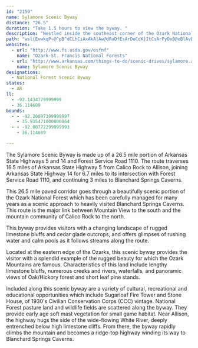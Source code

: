 ```yaml
---
id: "2159"
name: Sylamore Scenic Byway
distance: "26.5"
duration: "Take 1.5 hours to view the byway. "
description: "Nestled inside the southeast corner of the Ozark National Forest, this route on Arkansas Highways 5 and 14 will draw you into the heart of the Ozarks."
path: "wsl{EvwkqP~@^pB^dCLhCiAxAkA|Aw@dRaDfEsArDeCdK}ItCsArPyDxB@xBlAvBxDX~B?fCs@xDM~BFfBNpBxCzJdBlDfBdBtIhBt@l@r@pAj@~BLlDRjAl@tB|A`C`Db@|EKfr@gDhSe@tKP|c@fCbFjAdCtAv@~@~ApCbAxDd@zEbA`E`AdAnB`AdAv@rAX~BKlBm@r@}@|JqRh@_BdAuH|@wC~AcCbBkAzFgDrB_AtBm@fBWt^aBpN_CbDgB~B}BlBsDvI_SrAmERkC?yCw@aIA{Dx@sFjB{G`BsDhCmEdCeKHgAAcPDyAJy@rAyCfDkBfIyCnD[vQg@zJqDxEg@vCPxCfAbClA`HxF|B~@lUxC~D@zMg@`Di@`ImCfJmEjLgGtBm@vB[tMeAhEkA`EmB~@w@rDaErCyEfA_AvAi@`FWzID|GRzg@dJdCt@vLtGvBjBvB`DzAvArA~@rG~Cx@XvBRlCc@bCgAfGoGrGqHl@}BZ}BNiDYqCy@kEKyAD}AHwArBsKPuAv@qShAse@j@_L\\{BnAmD`JgNrAmC|FuRbAsCn@eAbAmA|CgBzIcB~@a@~AgApJmLrAeAdA_@fAOhAExARxQnEdBhBxIvQhEtHxBdD`Z~^tAfC~BfG|BdH~AzCfArAbItEbEjEpA`BbA~B`AxA~@x@x`@`PtJrDfNzDpXzFlUrJcFlGs@zBCv@\\~CrExSDp@lArFx@rA|Al@nGv@fAZh@p@t@rANvB?f@_@~AsE|FsDdHsArB[`AC^j@fDA\\Yl@eAr@mA^qGHwDfAoAf@mHd@i@Rc@^oArFe@jAmArAcEhDoAxA]r@UxAIxK[fAc@|@e@^aBLuCGy@B]Nu@lAm@lBq@~@cA^gA@a@MqAaAu@eAo@k@iBm@iGnDqC|@sA~@iBrCI~@R`D^~AHnDx@pBn@^~AFhBA|A^^TXd@XPzAlCtAdAZj@Nt@?jA_@zGi@xCmB`FEv@JfAf@z@`BbB`CzCbDtFlCvAjAx@|@lB`@dBFpPHx@T^r@p@tBxA^x@XjAFfAW`FwB|QAlQx@zGHrACdBOdBu@vCw@vAo@l@oFrBmAVmA?{@P_@Ta@p@Qz@IxDy@dFOzA?~AYdBmExHsBhJaBxBuGfGcAhC{@vEgAjBgItH_@f@_@dASlAB~AXjBJtDKrAcCxKmB|U_@xAu@zAg@pBk@tCy@~Hk@d@SCwEsAkDWoAYcEmBuA[mCgGo@q@kFkA{NuFgGmH}Ck@aA_@c@_@_@aAYkC@aBImBl@mB|DsJHsA_@yDJg@RW~AUrAId@M\\y@c@gHDgCLm@rCwDXb@d@XbDr@r@SrCeCb@s@`@mAx@kEh@aATqA?a@Oe@"
websites:
  - url: "http://www.fs.usda.gov/osfnf"
    name: "Ozark-St. Francis National Forests"
  - url: "http://www.arkansas.com/things-to-do/scenic-drives/sylamore.aspx"
    name: Sylamore Scenic Byway
designations:
  - National Forest Scenic Byway
states:
  - AR
ll:
  - -92.1434779999999
  - 36.114689
bounds:
  - - -92.20097399999997
    - 35.935471000000064
  - - -92.08772299999993
    - 36.114689

---
```


The Sylamore Scenic Byway is made up of a 26.5 mile portion of Arkansas State Highways 5 and 14 and Forest Service Road 1110. The route traverses 16.5 miles of Arkansas State Highway 5 from Calico Rock to Allison, joining Arkansas State Highway 14 for 6.7 miles to its intersection with Forest Service Road 1110, and continuing 3 miles to Blanchard Springs Caverns.

This 26.5 mile paved corridor goes through a beautifully scenic portion of the Ozark National Forest which has been carefully managed for many years as a scenic approach to heavily visited Blanchard Springs Caverns. This route is the major link between Mountain View to the south and the mountain community of Calico Rock to the north.

This byway provides visitors with a changing landscape of rugged limestone bluffs and cedar glade outcrops, and offers glimpses of rushing water and calm pools as it follows streams along the route.

Located at the eastern edge of the Ozarks, this scenic byway provides the visitor with a splendid example of the rugged beauty for which the Ozark Mountains are famous. Characteristics of this land include lengthy limestone bluffs, numerous creeks and rivers, waterfalls, and panoramic views of Oak/Hickory forest and short leaf pine stands.

Included along this scenic byway are a variety of cultural, recreational and educational opportunities which include Sugarloaf Fire Tower and Stone House, of 1930's Civilian Conservation Corps (CCC) vintage. National Forest pasture land and wildlife fields are scattered along the byway. They provide early age soft mast vegetation for small game habitat. Near Allison, the highway hugs the side of the wide-flowing White River, deeply entrenched below high limestone cliffs. From there, the byway rapidly climbs the mountain and becomes a ridge-top highway winding its way to Blanchard Springs Caverns.
